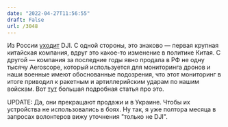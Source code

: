 ```yaml
---
date: "2022-04-27T11:56:55"
draft: False
url: /3048
---
```


Из России [уходит](https://www.reuters.com/technology/chinese-drone-maker-dji-suspends-business-activities-russia-ukraine-2022-04-26/) DJI. С одной стороны, это знаково — первая крупная китайская компания, вдруг это какое-то изменение в политике Китая. С другой — компания за последние годы явно продала в РФ не одну тысячу Aeroscope, который используется для мониторинга дронов и наши военные имеют обоснованные подозрения, что этот мониторинг в итоге приводил к ракетным и артиллерийским ударам по нашим войскам. Вот [тут](https://www.theverge.com/22985101/dji-aeroscope-ukraine-russia-drone-tracking) большая подробная статья про это.

UPDATE: Да, они прекращают продажи и в Украине. Чтобы их устройства не использовались в боях. Ну так, я уже полтора месяца в запросах волонтеров вижу уточнения "только не DJI".
